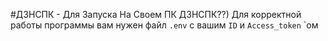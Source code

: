 #ДЗНСПК - Для Запуска На Своем ПК
ДЗНСПК??) Для корректной работы программы вам нужен файл `.env` с вашим `ID`  и `Access_token` `ом 